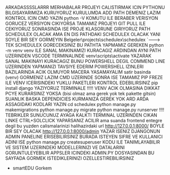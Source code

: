 ARKADASSSSLARRR MERHABALAR
PROJEYI CALISTIRMAK ICIN PYTHONU BILGISAYARIMIZA KURUYORUZ KURULUMDA ADD PATH DEMENIZ LAZIM
KONTROL ICIN CMD YAZIN python -V KOMUTU ILE BERABER VERISYON GORUCEZ VERSIYON CIKIYORSA TAMAMIZ
PROJEYI GIT PULL ILE CEKIYORUZ SONRASINDA ISE 
PROJE KLASORUNE GIRIYORUZ PATH SCHEDULEX OLACAK AMA EN DIS PATHDAKI SCHEDULEX OLACAK YANI SOYLE BIR SEY GORMEYIN 
Belgeler\projects\schedulex\schedulex `---> TEK SCHEDULEX GORECEKSINIZ
BU PATHTA YAPMAMIZ GEREKEN python -m venv venv ILE SANAL MAKINAMIZI KURACAGIZ
ARDINDAN AYNI PATH UZERINDEN VSCODE TERMINALINDE venv\scripts\activate YAZARAK SANAL MAKINAYI KURACAGIZ BUNU POWERSHELL DEGIL 
COMMEND LINE UZERINDEN YAPMANIZI TAVSIYE EDERIM POWERSHELL IZINLERI BAZILARINDA ACIK OLMUYOR MACERA YASAMAYALIM
satir basinda (venv) GORMENIZ LAZIM CMD UZERINDE SONRA ISE TAMAMIZ 
PIP FREZE ILE VENV ICERISINDEKI YUKLU PAKETLERI KONTROL EDEBILIRSINIZ 
pip install django YAZIYORUZ TERMINALE !!!!! VENV ACIK OLMASINA DIKKAT PCYE KURARSINIZ YOKSA (bisi olmaz ama gerek yok tek pakette gitsin) 
SUANLIK BASKA DEPENDICIES KURMANIZA GEREK YOK ARD ARDA ASSAGIDAKI KODLARI YAZIN
cd schedulex 
python manage.py makemigrations
python manage.py migrate
python manage.py runserver !!!! TEBRIKLER SUNUCUNUZ AYAGA KALKTI TERMINAL UZERINDEN CIKAN LINKE CTRL+SOLCLICK YAPARSANIZ ACILIR
ama suanda frontend entegre degil bu yuzden calismalarinizi halihazirdaki url http://127.0.0.1:8000/ BOYLE BIR SEY OLACAK
http://127.0.0.1:8000/admin YAZAR ISENIZ DJANGONUN ADMIN PANELINE ERISEBILIRSINIZ BURADA ISTEYEN SIFRE VE KULLANICI ADINI ISE 
python manage.py createsuperuser KODU ILE TANIMLAYABILIR VE SISTEM UZERINDEKI MODELLERINIZI VE DATALARINI GORUNTULEYEBILIR
APPSLER ICINDEKI ADMIN.PY DOSYASINDAN BU SAYFADA GORMEK ISTEDIKLERINIZI OZELLESTIREBILIRSINIZ 
- smartEDU Gorkem